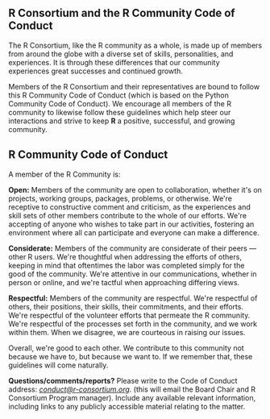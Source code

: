 ## R Consortium and the R Community Code of Conduct

The R Consortium, like the R community as a whole, is made up of members
from around the globe with a diverse set of skills, personalities, and
experiences. It is through these differences that our community
experiences great successes and continued growth.

Members of the R Consortium and their representatives are bound to
follow this R Community Code of Conduct (which is based on the Python
Community Code of Conduct). We encourage all members of the R community
to likewise follow these guidelines which help steer our interactions
and strive to keep **R** a positive, successful, and growing community.

## R Community Code of Conduct

A member of the R Community is:

**Open:** Members of the community are open to collaboration, whether
it's on projects, working groups, packages, problems, or otherwise.
We're receptive to constructive comment and criticism, as the
experiences and skill sets of other members contribute to the whole of
our efforts. We're accepting of anyone who wishes to take part in our
activities, fostering an environment where all can participate and
everyone can make a difference.

**Considerate:** Members of the community are considerate of their peers
— other R users. We're thoughtful when addressing the efforts of others,
keeping in mind that oftentimes the labor was completed simply for the
good of the community. We're attentive in our communications, whether in
person or online, and we're tactful when approaching differing views.

**Respectful:** Members of the community are respectful. We're
respectful of others, their positions, their skills, their commitments,
and their efforts. We're respectful of the volunteer efforts that
permeate the R community. We're respectful of the processes set forth in
the community, and we work within them. When we disagree, we are
courteous in raising our issues.

Overall, we're good to each other. We contribute to this community not
because we have to, but because we want to. If we remember that, these
guidelines will come naturally.

**Questions/comments/reports?** Please write to the Code of Conduct
address: *conduct@r-consortium.org*. (this will email the Board Chair
and R Consortium Program manager). Include any available relevant
information, including links to any publicly accessible material
relating to the matter.